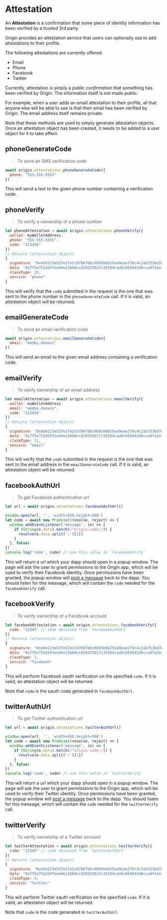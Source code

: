# Attestation

An **Attestation** is a confirmation that some piece of identity information has been verified by a trusted 3rd party.

Origin provides an attestation service that users can optionally use to add attestations to their profile.

The following attestations are currently offered:

 - Email
 - Phone
 - Facebook
 - Twitter

Currently, attestation is simply a public *confirmation* that something has been verified by Origin.
The information itself is not made public.

For example, when a user adds an email attestation to their profile, all that anyone else will be able to see is that their email has been verified by Origin.
The email address itself remains private.

Note that these methods are used to simply generate attestation objects.
Once an attestation object has been created, it needs to be added to a user object for it to take effect.

## phoneGenerateCode

> To send an SMS verification code

```javascript
await origin.attestations.phoneGenerateCode({
  phone: "555-555-5555"
})
```

This will send a text to the given phone number containing a verification code.

## phoneVerify

> To verify a ownership of a phone number

```javascript
let phoneAttestation = await origin.attestations.phoneVerify({
  wallet: myWalletAddress,
  phone: "555-555-5555",
  code: "123456"
})
// Returns (attestation object)
{
  signature: "0xeb6123e537e17e2c67b67bbc0b93e6b25ea9eae276c4c2ab353bd7e853ebad2446cc7e91327f3737559d7a9a90fc88529a6b72b770a612f808ab0ba57a46866e1c",
  data: "0x7f5e752d19fee44e13bb0cc820255017c35584caddc055641d6ccadfa3afca01",
  claimType: 10,
  service: "phone"
}
```

This will verify that the `code` submitted in the request is the one that was sent to the phone number in the `phoneGenerateCode` call. If it is valid, an attestation object will be returned.

## emailGenerateCode

> To send an email verification code

```javascript
await origin.attestations.emailGenerateCode({
  email: "me@my.domain"
})
```

This will send an email to the given email address containing a verification code.

## emailVerify

> To verify ownership of an email address

```javascript
let emailAttestation = await origin.attestations.emailVerify({
  wallet: myWalletAddress,
  email: "me@my.domain",
  code: "123456"
})
// Returns (attestation object)
{
  signature: "0xeb6123e537e17e2c67b67bbc0b93e6b25ea9eae276c4c2ab353bd7e853ebad2446cc7e91327f3737559d7a9a90fc88529a6b72b770a612f808ab0ba57a46866e1c",
  data: "0x7f5e752d19fee44e13bb0cc820255017c35584caddc055641d6ccadfa3afca01",
  claimType: 11,
  service: "email"
}
```

This will verify that the `code` submitted in the request is the one that was sent to the email address in the `emailGenerateCode` call. If it is valid, an attestation object will be returned.

## facebookAuthUrl

> To get Facebook authentication url

```javascript
let url = await origin.attestations.facebookAuthUrl()

window.open(url, '', 'width=650,height=500')
let code = await new Promise((resolve, reject) => {
  window.addEventListener('message', (e) => {
    if (String(e.data).match(/^origin-code:/)) {
      resolve(e.data.split(':')[1])
    }
  }, false)
})
console.log('code', code) // use this value in `facebookVerify`
```

This will return a url which your dapp should open in a popup window.
The page will ask the user to grant permissions to the Origin app, which will be used to verify their Facebook identity.
Once permissions have been granted, the popup window will [post a message](https://developer.mozilla.org/en-US/docs/Web/API/Window/postMessage) back to the dapp. You should listen for this message, which will contain the `code` needed for the `facebookVerify` call.

## facebookVerify

> To verify ownership of a Facebook account

```javascript
let facebookAttestation = await origin.attestations.facebookVerify({
  code: "12345" // code obtained from `facebookAuthUrl`
})
// Returns (attestation object)
{
  signature: "0xeb6123e537e17e2c67b67bbc0b93e6b25ea9eae276c4c2ab353bd7e853ebad2446cc7e91327f3737559d7a9a90fc88529a6b72b770a612f808ab0ba57a46866e1c",
  data: "0x7f5e752d19fee44e13bb0cc820255017c35584caddc055641d6ccadfa3afca01",
  claimType: 3,
  service: "facebook"
}
```

This will perform Facebook oauth verification on the specified `code`. If it is valid, an attestation object will be returned.

Note that `code` is the oauth code generated in `facebookAuthUrl`.

## twitterAuthUrl

> To get Twitter authentication url

```javascript
let url = await origin.attestations.twitterAuthUrl()

window.open(url, '', 'width=650,height=500')
let code = await new Promise((resolve, reject) => {
  window.addEventListener('message', (e) => {
    if (String(e.data).match(/^origin-code:/)) {
      resolve(e.data.split(':')[1])
    }
  }, false)
})
console.log('code', code) // use this value in `twitterVerify`
```

This will return a url which your dapp should open in a popup window.
The page will ask the user to grant permissions to the Origin app, which will be used to verify their Twitter identity.
Once permissions have been granted, the popup window will [post a message](https://developer.mozilla.org/en-US/docs/Web/API/Window/postMessage) back to the dapp. You should listen for this message, which will contain the `code` needed for the `twitterVerify` call.

## twitterVerify

> To verify ownership of a Twitter account

```javascript
let twitterAttestation = await origin.attestations.twitterVerify({
  code: "12345" // code obtained from `twitterAuthUrl`
})
// Returns (attestation object)
{
  signature: "0xeb6123e537e17e2c67b67bbc0b93e6b25ea9eae276c4c2ab353bd7e853ebad2446cc7e91327f3737559d7a9a90fc88529a6b72b770a612f808ab0ba57a46866e1c",
  data: "0x7f5e752d19fee44e13bb0cc820255017c35584caddc055641d6ccadfa3afca01",
  claimType: 4,
  service: "twitter"
}
```

This will perform Twitter oauth verification on the specified `code`. If it is valid, an attestation object will be returned.

Note that `code` is the code generated in `twitterAuthUrl`
